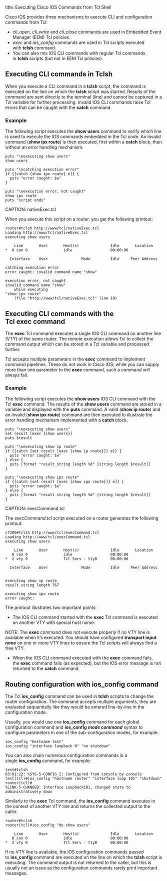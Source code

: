 title: Executing Cisco IOS Commands from Tcl Shell

Cisco IOS provides three mechanisms to execute CLI and configuration commands from Tcl:

-   *cli\_open*, *cli\_write* and *cli\_close* commands are used in Embedded Event Manager (EEM) Tcl policies.
-   *exec* and *ios\_config* commands are used in Tcl scripts executed with **tclsh** command.
-   You can also mix IOS CLI commands with regular Tcl commands in **tclsh** scripts (but not in EEM Tcl policies). 

## Executing CLI commands in Tclsh

When you execute a CLI command in a **tclsh** script, the command is executed on the line on which the **tclsh** script was started. Results of the command are sent directly to the terminal (line) and cannot be captured in a Tcl variable for further processing. Invalid IOS CLI commands raise Tcl errors that can be caught with the **catch** command.

### Example

The following script executes the **show users** command to verify which line is used to execute the IOS commands embedded in the Tcl code. An invalid command (**show ipx route**) is then executed, first within a **catch** block, then without an error handling mechanism.

```
puts "\nexecuting show users"
show users

puts "\ncatching execution error"
if {[catch {show ipx route} e]} {
  puts "error caught: $e"
}

puts "\nexecution error, not caught"
show ipx route
puts "script ends" 
```
CAPTION: nativeExec.tcl

When you execute this script on a router, you get the following printout:

```
router#tclsh http://www/tcl/nativeExec.tcl
Loading http://www/tcl/nativeExec.tcl
executing show users

    Line       User       Host(s)              Idle       Location
*  0 con 0                idle                 00:00:00

  Interface    User               Mode         Idle     Peer Address

catching execution error
error caught: invalid command name "show"

execution error, not caught
invalid command name "show"
    while executing
"show ipx route"
    (file "http://www/tcl/nativeExec.tcl" line 10)
```

## Executing CLI commands with the Tcl **exec** command

The **exec** Tcl command executes a single IOS CLI command on another line (VTY) of the same router. The remote execution allows Tcl to collect the command output which can be stored in a Tcl variable and processed further.

Tcl accepts multiple parameters in the **exec** command to implement command pipelines. These do not work in Cisco IOS; while you can supply more than one parameter to the **exec** command, such a command will always fail.

### Example

The following script executes the **show users** IOS CLI command with the Tcl **exec** command. The results of the **show users** command are stored in a variable and displayed with the **puts** command. A valid (**show ip route**) and an invalid (**show ipx route**) command are then executed to illustrate the error handling mechanism implemented with a **catch** block.

```
puts "\nexecuting show users"
set result [exec {show users}]
puts $result

puts "\nexecuting show ip route"
if {[catch {set result [exec {show ip route}]} e]} {
  puts "error caught: $e"
} else {
  puts [format "result string length %d" [string length $result]]
}

puts "\nexecuting show ipx route"
if {[catch {set result [exec {show ipx route}]} e]} {
  puts "error caught: $e"
} else {
  puts [format "result string length %d" [string length $result]]
} 
```
CAPTION: execCommand.tcl

The *execCommand.tcl* script executed on a router generates the following printout:

```
c7200#tclsh http://www/tcl/execCommand.tcl
Loading http://www/tcl/execCommand.tcl
executing show users

    Line       User       Host(s)              Idle       Location
   0 con 0                idle                 00:00:00
*  2 vty 0                Tcl Serv - tty0      00:00:00

  Interface    User               Mode         Idle     Peer Address


executing show ip route
result string length 767

executing show ipx route
error caught:
```

The printout illustrates two important points:

-   The IOS CLI command started with the **exec** Tcl command is executed on another VTY with special host name.

NOTE: The **exec** command does not execute properly if no VTY line is available when it’s executed. You should have configured **transport input none** on one or more VTY lines to ensure the Tcl scripts will always find a free VTY.

-   When the IOS CLI command executed with the **exec** command fails, the **exec** command fails (as expected), but the IOS error message is not returned to the **catch** command.

## Routing configuration with **ios\_config** command

The Tcl **ios\_config** command can be used in **tclsh** scripts to change the router configuration. The command accepts multiple arguments, they are evaluated sequentially like they would be entered line-by-line in the configuration mode.

Usually, you would use one **ios\_config** command for each global configuration command and **ios\_config** ***mode command*** syntax to configure parameters in one of the sub-configuration modes, for example:

```
ios_config "hostname test"
ios_config "interface loopback 0" "no shutdown"
```

You can also chain numerous configuration commands in a single **ios\_config** command, for example:

```
test#tclsh
03:01:22: %SYS-5-CONFIG_I: Configured from console by console
test(tcl)#ios_config "hostname router" "interface loop 101" "shutdown"
router(tcl)#
%LINK-5-CHANGED: Interface Loopback101, changed state to administratively down
```

Similarly to the **exec** Tcl command, the **ios\_config** command executes in the context of another VTY line and returns the collected output to the caller.

```
router#tclsh
router(tcl)#ios_config "do show users"

    Line       User       Host(s)              Idle       Location
   0 con 0                idle                 00:00:00
*  2 vty 0                Tcl Serv - tty0      00:00:00
```

If no VTY line is available, the IOS configuration commands passed to **ios\_config** command are executed on the line on which the **tclsh** script is executing. The command output is not returned to the caller, but this is usually not an issue as the configuration commands rarely print important messages.
